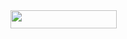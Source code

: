 <img src="/tex/597bffcc87ed28be7b9268634c459e4b.svg?invert_in_darkmode&sanitize=true" align=middle width=170.2646715pt height=28.78548419999999pt/>

